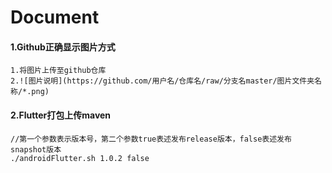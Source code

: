 # Document
#### 1.Github正确显示图片方式

```
1.将图片上传至github仓库
2.![图片说明](https://github.com/用户名/仓库名/raw/分支名master/图片文件夹名称/*.png)
```

#### 2.Flutter打包上传maven

```
//第一个参数表示版本号，第二个参数true表述发布release版本，false表述发布snapshot版本
./androidFlutter.sh 1.0.2 false
```



